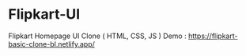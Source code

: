 # Flipkart-UI
Flipkart Homepage UI Clone ( HTML, CSS, JS )
Demo : https://flipkart-basic-clone-bl.netlify.app/
